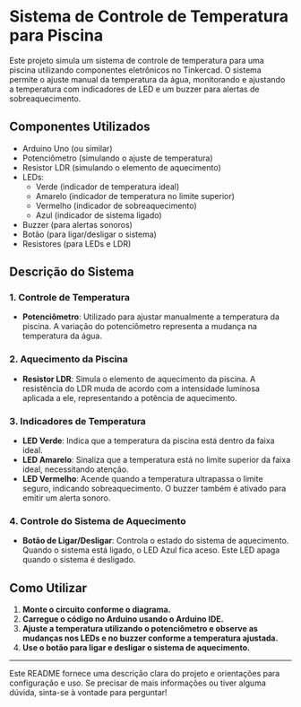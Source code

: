 # Sistema de Controle de Temperatura para Piscina

Este projeto simula um sistema de controle de temperatura para uma piscina utilizando componentes eletrônicos no Tinkercad. O sistema permite o ajuste manual da temperatura da água, monitorando e ajustando a temperatura com indicadores de LED e um buzzer para alertas de sobreaquecimento.

## Componentes Utilizados

- Arduino Uno (ou similar)
- Potenciômetro (simulando o ajuste de temperatura)
- Resistor LDR (simulando o elemento de aquecimento)
- LEDs:
  - Verde (indicador de temperatura ideal)
  - Amarelo (indicador de temperatura no limite superior)
  - Vermelho (indicador de sobreaquecimento)
  - Azul (indicador de sistema ligado)
- Buzzer (para alertas sonoros)
- Botão (para ligar/desligar o sistema)
- Resistores (para LEDs e LDR)

## Descrição do Sistema

### 1. Controle de Temperatura

- **Potenciômetro**: Utilizado para ajustar manualmente a temperatura da piscina. A variação do potenciômetro representa a mudança na temperatura da água.

### 2. Aquecimento da Piscina

- **Resistor LDR**: Simula o elemento de aquecimento da piscina. A resistência do LDR muda de acordo com a intensidade luminosa aplicada a ele, representando a potência de aquecimento.

### 3. Indicadores de Temperatura

- **LED Verde**: Indica que a temperatura da piscina está dentro da faixa ideal.
- **LED Amarelo**: Sinaliza que a temperatura está no limite superior da faixa ideal, necessitando atenção.
- **LED Vermelho**: Acende quando a temperatura ultrapassa o limite seguro, indicando sobreaquecimento. O buzzer também é ativado para emitir um alerta sonoro.

### 4. Controle do Sistema de Aquecimento

- **Botão de Ligar/Desligar**: Controla o estado do sistema de aquecimento. Quando o sistema está ligado, o LED Azul fica aceso. Este LED apaga quando o sistema é desligado.

## Como Utilizar

1. **Monte o circuito conforme o diagrama.**
2. **Carregue o código no Arduino usando o Arduino IDE.**
3. **Ajuste a temperatura utilizando o potenciômetro e observe as mudanças nos LEDs e no buzzer conforme a temperatura ajustada.**
4. **Use o botão para ligar e desligar o sistema de aquecimento.**

---

Este README fornece uma descrição clara do projeto e orientações para configuração e uso. Se precisar de mais informações ou tiver alguma dúvida, sinta-se à vontade para perguntar!
